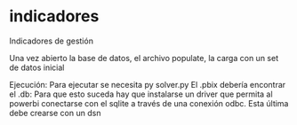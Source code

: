# indicadores
Indicadores de gestión

Una vez abierto la base de datos, el archivo populate, la carga
con un set de datos inicial

Ejecución:
Para ejecutar se necesita py solver.py
El .pbix debería encontrar el .db: Para que esto suceda hay que instalarse un driver que permita al powerbi conectarse con el sqlite a través de una conexión odbc.  Esta última debe crearse con un dsn


